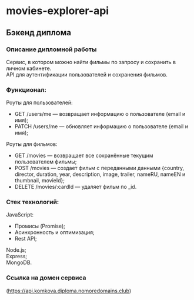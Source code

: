 # movies-explorer-api
## Бэкенд диплома  
### Описание дипломной работы
Сервис, в котором можно найти фильмы по запросу и сохранить в личном кабинете.  
API для аутентификации пользователей и сохранения фильмов. 

### Функционал:
Роуты для пользователей:

- GET /users/me — возвращает информацию о пользователе (email и имя);
- PATCH /users/me — обновляет информацию о пользователе (email и имя);

Роуты для фильмов:

- GET /movies — возвращает все сохранённые текущим пользователем фильмы;
- POST /movies — создает фильм с переданными данными {country, director, duration, year, description, image, trailer, nameRU, nameEN и thumbnail, movieId};
- DELETE /movies/:cardId — удаляет фильм по _id.

### Стек технологий:
JavaScript:
- Промисы (Promise);
- Асинхронность и оптимизация;
- Rest API;  

Node.js;  
Express;  
MongoDB.


### Ссылка на домен сервиса
(https://api.komkova.diploma.nomoredomains.club)
